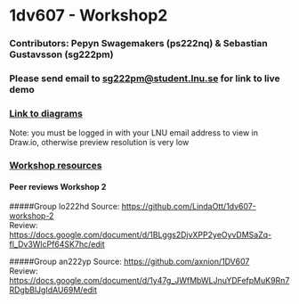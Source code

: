 # 1dv607 - Workshop2

### Contributors: Pepyn Swagemakers (ps222nq) & Sebastian Gustavsson (sg222pm)

### Please send email to sg222pm@student.lnu.se for link to live demo

### [Link to diagrams](https://drive.google.com/file/d/0B4Dl3vAlGIepN25NSlJTT0V3QUU/view?usp=sharing)
Note: you must be logged in with your LNU email address to view in Draw.io, otherwise preview resolution is very low
 
### [Workshop resources](http://coursepress.lnu.se/kurs/objektorienterad-analys-och-design-med-uml/workshops-2/workshop-2-design/)

#### Peer reviews Workshop 2
#####Group lo222hd
Source: https://github.com/LindaOtt/1dv607-workshop-2   
Review: https://docs.google.com/document/d/1BLggs2DjvXPP2yeOyvDMSaZq-fl_Dv3WlcPf64SK7hc/edit

#####Group an222yp
Source: https://github.com/axnion/1DV607   
Review: https://docs.google.com/document/d/1y47g_JWfMbWLJnuYDFefpMuK9Rn7RDgbBlJgIdAU69M/edit



